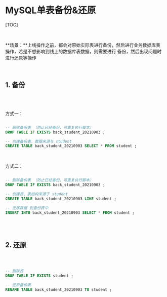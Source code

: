 

# MySQL单表备份&还原





[TOC]

<br/>



**场景：**上线操作之前，都会对原始实际表进行备份，然后进行业务数据库表操作，若是不想影响到线上的数据库表数据，则需要进行 备份，然后出现问题时进行还原等操作



<br/>





## 1. 备份



<br/>

<br/>



方式一：

~~~sql

-- 删除备份表 （防止已经备份、可重复执行脚本）
DROP TABLE IF EXISTS back_student_20210903 ;

-- 创建备份表，数据来源与 student
CREATE TABLE back_student_20210903 SELECT * FROM student ;

~~~



<br/>



方式二：

~~~sql

-- 删除备份表 （防止已经备份、可重复执行脚本）
DROP TABLE IF EXISTS back_student_20210903 ;

-- 创建表、表结构来源于 student
CREATE TABLE back_student_20210903 LIKE student ;

-- 迁移数据 到备份表中
INSERT INTO back_student_20210903 SELECT * FROM student ;


~~~



<br/>

<br/>







## 2. 还原



<br/>





~~~sql

-- 删除表
DROP TABLE IF EXISTS student ;

-- 还原备份表
RENAME TABLE back_student_20210903 TO student ;
~~~



<br/>

